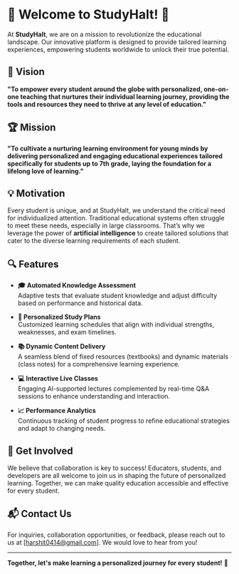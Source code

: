 # 🌟 Welcome to StudyHalt! 🌟

At **StudyHalt**, we are on a mission to revolutionize the educational landscape. Our innovative platform is designed to provide tailored learning experiences, empowering students worldwide to unlock their true potential.

## 🎯 Vision

**"To empower every student around the globe with personalized, one-on-one teaching that nurtures their individual learning journey, providing the tools and resources they need to thrive at any level of education."**

## 🏆 Mission

**"To cultivate a nurturing learning environment for young minds by delivering personalized and engaging educational experiences tailored specifically for students up to 7th grade, laying the foundation for a lifelong love of learning."**

## 💡 Motivation

Every student is unique, and at StudyHalt, we understand the critical need for individualized attention. Traditional educational systems often struggle to meet these needs, especially in large classrooms. That’s why we leverage the power of **artificial intelligence** to create tailored solutions that cater to the diverse learning requirements of each student. 

## 🔍 Features

- **🎓 Automated Knowledge Assessment**  
  Adaptive tests that evaluate student knowledge and adjust difficulty based on performance and historical data.

- **📅 Personalized Study Plans**  
  Customized learning schedules that align with individual strengths, weaknesses, and exam timelines.

- **📚 Dynamic Content Delivery**  
  A seamless blend of fixed resources (textbooks) and dynamic materials (class notes) for a comprehensive learning experience.

- **💻 Interactive Live Classes**  
  Engaging AI-supported lectures complemented by real-time Q&A sessions to enhance understanding and interaction.

- **📈 Performance Analytics**  
  Continuous tracking of student progress to refine educational strategies and adapt to changing needs.

## 🤝 Get Involved

We believe that collaboration is key to success! Educators, students, and developers are all welcome to join us in shaping the future of personalized learning. Together, we can make quality education accessible and effective for every student.

## 📬 Contact Us

For inquiries, collaboration opportunities, or feedback, please reach out to us at [harshit0414@gmail.com]. We would love to hear from you!

---

**Together, let's make learning a personalized journey for every student!** 🌈
